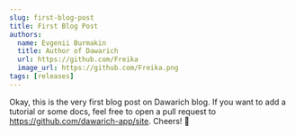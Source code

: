 ```yaml
---
slug: first-blog-post
title: First Blog Post
authors:
  name: Evgenii Burmakin
  title: Author of Dawarich
  url: https://github.com/Freika
  image_url: https://github.com/Freika.png
tags: [releases]
---
```


Okay, this is the very first blog post on Dawarich blog. If you want to add a tutorial or some docs, feel free to open a pull request to https://github.com/dawarich-app/site. Cheers! 🎉

